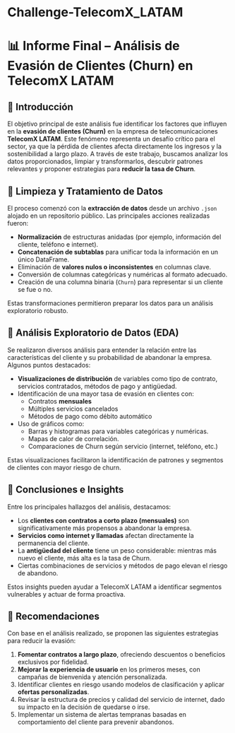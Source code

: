 # Challenge-TelecomX_LATAM


# 📊 Informe Final – Análisis de Evasión de Clientes (Churn) en TelecomX LATAM

## 🔹 Introducción

El objetivo principal de este análisis fue identificar los factores que influyen en la **evasión de clientes (Churn)** en la empresa de telecomunicaciones **TelecomX LATAM**. Este fenómeno representa un desafío crítico para el sector, ya que la pérdida de clientes afecta directamente los ingresos y la sostenibilidad a largo plazo. A través de este trabajo, buscamos analizar los datos proporcionados, limpiar y transformarlos, descubrir patrones relevantes y proponer estrategias para **reducir la tasa de Churn**.

## 🔹 Limpieza y Tratamiento de Datos

El proceso comenzó con la **extracción de datos** desde un archivo `.json` alojado en un repositorio público. Las principales acciones realizadas fueron:

- **Normalización** de estructuras anidadas (por ejemplo, información del cliente, teléfono e internet).
- **Concatenación de subtablas** para unificar toda la información en un único DataFrame.
- Eliminación de **valores nulos o inconsistentes** en columnas clave.
- Conversión de columnas categóricas y numéricas al formato adecuado.
- Creación de una columna binaria (`Churn`) para representar si un cliente se fue o no.

Estas transformaciones permitieron preparar los datos para un análisis exploratorio robusto.

## 🔹 Análisis Exploratorio de Datos (EDA)

Se realizaron diversos análisis para entender la relación entre las características del cliente y su probabilidad de abandonar la empresa. Algunos puntos destacados:

- **Visualizaciones de distribución** de variables como tipo de contrato, servicios contratados, métodos de pago y antigüedad.
- Identificación de una mayor tasa de evasión en clientes con:
  - Contratos **mensuales**
  - Múltiples servicios cancelados
  - Métodos de pago como débito automático
- Uso de gráficos como:
  - Barras y histogramas para variables categóricas y numéricas.
  - Mapas de calor de correlación.
  - Comparaciones de Churn según servicio (internet, teléfono, etc.)

Estas visualizaciones facilitaron la identificación de patrones y segmentos de clientes con mayor riesgo de churn.

## 🔹 Conclusiones e Insights

Entre los principales hallazgos del análisis, destacamos:

- Los **clientes con contratos a corto plazo (mensuales)** son significativamente más propensos a abandonar la empresa.
- **Servicios como internet y llamadas** afectan directamente la permanencia del cliente.
- La **antigüedad del cliente** tiene un peso considerable: mientras más nuevo el cliente, más alta es la tasa de Churn.
- Ciertas combinaciones de servicios y métodos de pago elevan el riesgo de abandono.

Estos insights pueden ayudar a TelecomX LATAM a identificar segmentos vulnerables y actuar de forma proactiva.

## 🔹 Recomendaciones

Con base en el análisis realizado, se proponen las siguientes estrategias para reducir la evasión:

1. **Fomentar contratos a largo plazo**, ofreciendo descuentos o beneficios exclusivos por fidelidad.
2. **Mejorar la experiencia de usuario** en los primeros meses, con campañas de bienvenida y atención personalizada.
3. Identificar clientes en riesgo usando modelos de clasificación y aplicar **ofertas personalizadas**.
4. Revisar la estructura de precios y calidad del servicio de internet, dado su impacto en la decisión de quedarse o irse.
5. Implementar un sistema de alertas tempranas basadas en comportamiento del cliente para prevenir abandonos.
